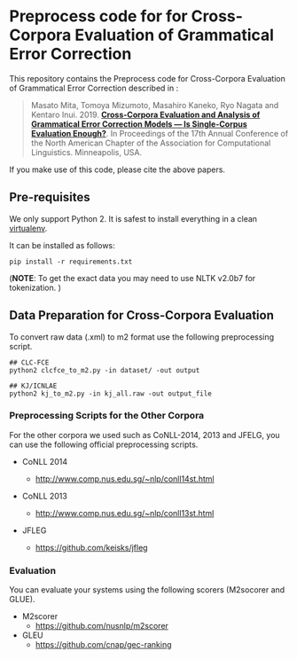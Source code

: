 # Preprocess code for for Cross-Corpora Evaluation of Grammatical Error Correction
This repository contains the Preprocess code for Cross-Corpora Evaluation of Grammatical Error Correction described in :

> Masato Mita, Tomoya Mizumoto, Masahiro Kaneko, Ryo Nagata and Kentaro Inui. 2019. [**Cross-Corpora Evaluation and Analysis of Grammatical Error Correction Models — Is Single-Corpus Evaluation Enough?**](https://www.aclweb.org/anthology/N19-1132.pdf). In Proceedings of the 17th Annual Conference of the North American Chapter of the Association for Computational Linguistics. Minneapolis, USA.


If you make use of this code, please cite the above papers.



## Pre-requisites

We only support Python 2. It is safest to install everything in a clean [virtualenv](https://docs.python-guide.org/dev/virtualenvs/#lower-level-virtualenv).

It can be installed  as follows:  
```
pip install -r requirements.txt
```
 (**NOTE**: To get the exact data you may need to use  NLTK v2.0b7 for tokenization. )


## Data Preparation for Cross-Corpora Evaluation
To convert raw data (.xml) to m2 format use the following preprocessing script. 

```
## CLC-FCE
python2 clcfce_to_m2.py -in dataset/ -out output

## KJ/ICNLAE
python2 kj_to_m2.py -in kj_all.raw -out output_file
```


### Preprocessing Scripts for the Other Corpora
For the other corpora we used such as CoNLL-2014, 2013 and JFELG, you can use the following official preprocessing scripts.

* CoNLL 2014
  * http://www.comp.nus.edu.sg/~nlp/conll14st.html

* CoNLL 2013
  * http://www.comp.nus.edu.sg/~nlp/conll13st.html

* JFLEG
    * https://github.com/keisks/jfleg

### Evaluation 

You can evaluate your systems using the following scorers (M2socorer and GLUE).

* M2scorer
    * https://github.com/nusnlp/m2scorer
* GLEU
    * https://github.com/cnap/gec-ranking
